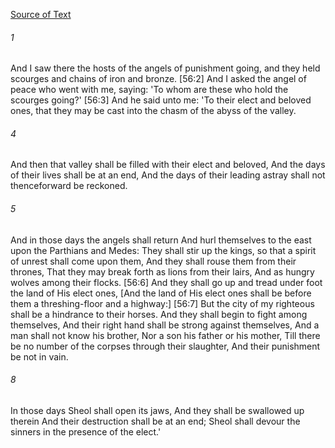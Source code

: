 [Source of Text](https://github.com/scrollmapper/bible_databases_deuterocanonical)

###### 1
And I saw there the hosts of the angels of punishment going, and they held scourges and chains of iron and bronze. [56:2] And I asked the angel of peace who went with me, saying: 'To whom are these who hold the scourges going?' [56:3] And he said unto me: 'To their elect and beloved ones, that they may be cast into the chasm of the abyss of the valley.

###### 4
And then that valley shall be filled with their elect and beloved, And the days of their lives shall be at an end, And the days of their leading astray shall not thenceforward be reckoned.

###### 5
And in those days the angels shall return And hurl themselves to the east upon the Parthians and Medes: They shall stir up the kings, so that a spirit of unrest shall come upon them, And they shall rouse them from their thrones, That they may break forth as lions from their lairs, And as hungry wolves among their flocks. [56:6] And they shall go up and tread under foot the land of His elect ones, [And the land of His elect ones shall be before them a threshing-floor and a highway:] [56:7] But the city of my righteous shall be a hindrance to their horses.
And they shall begin to fight among themselves, And their right hand shall be strong against themselves,
And a man shall not know his brother, Nor a son his father or his mother,
Till there be no number of the corpses through their slaughter, And their punishment be not in vain.

###### 8
In those days Sheol shall open its jaws, And they shall be swallowed up therein
And their destruction shall be at an end; Sheol shall devour the sinners in the presence of the elect.'